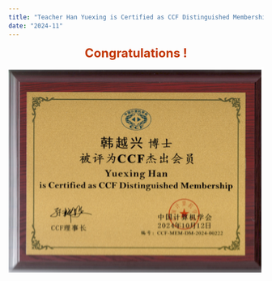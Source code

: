 ```yaml
---
title: "Teacher Han Yuexing is Certified as CCF Distinguished Membership"
date: "2024-11"
---
```

<p style="text-align: center">
    <span style="text-indent: 0; text-align: center; margin-top: 10px; font-size: 24px; color: rgb(194, 55, 0); font-weight: bold;">Congratulations !</span>
</p>

![韩越兴老师被评为CCF杰出会员](/images/indexPic/2024/20241105.jpg)
